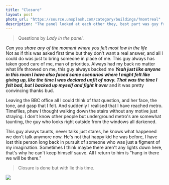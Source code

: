 ```yaml
---
title: "Closure"
layout: post
photo_url: "https://source.unsplash.com/category/buildings/?montreal"
description: "The panel looked at each other they, best part was guy from london office give asia pacific head is this guy for real look. And it was in that moment I knew it's a packed case"
---
```


> Questions by *Lady in the panel*.

*Can you share any of the moment where you felt most low in the life*<br>
Not as if this was asked first time but they don't want a real answer, and all I could do was just to bring someone in place of me. This guy always has taken good care of me, man of priorities. Always had my back no matter what life throwed on me, this guy always backed me ***Yeah just like anyone in this room I have also faced some scenarios where I might felt like giving up, like the time I was declared unfit of navy. That was the time I felt bad, but I backed up myself and fight it over*** and it was pretty convincing thanks bud.

Leaving the BBC office all I could think of that question, and her face, the tone, and gasp that I felt. And suddenly I realised that I have reached metro. Timefiles, phew I thought walking down the stairs without any motive just straying. I don't know other people but underground metro's are somewhat taunting, the guy who looks right outside from the windows all darkened. 

This guy always taunts, never talks just stares, he knows what happened we don't talk anymore now. He's not that happy kid he was before, I have lost this person long back in pursuit of someone who was just a figment of my imagination.
Sometimes I think maybe there aren't any lights down here, that's why he can't keep himself sauve. All I return to him is "hang in there we will be there."<br>

>Closure is done but with lie this time.


<img src="https://source.unsplash.com/collection/1023843/tiny-people-in-a-big-world">
